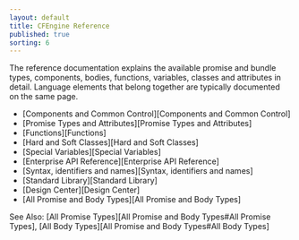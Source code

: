 ```yaml
---
layout: default
title: CFEngine Reference 
published: true
sorting: 6
---
```


The reference documentation explains the available promise and bundle types, 
components, bodies, functions, variables, classes and attributes in detail. 
Language elements that belong together are typically documented on the same 
page.

* [Components and Common Control][Components and Common Control]
* [Promise Types and Attributes][Promise Types and Attributes]
* [Functions][Functions]
* [Hard and Soft Classes][Hard and Soft Classes]
* [Special Variables][Special Variables]
* [Enterprise API Reference][Enterprise API Reference]
* [Syntax, identifiers and names][Syntax, identifiers and names]
* [Standard Library][Standard Library]
* [Design Center][Design Center]
* [All Promise and Body Types][All Promise and Body Types]

See Also: [All Promise Types][All Promise and Body Types#All Promise Types], [All Body Types][All Promise and Body Types#All Body Types]


